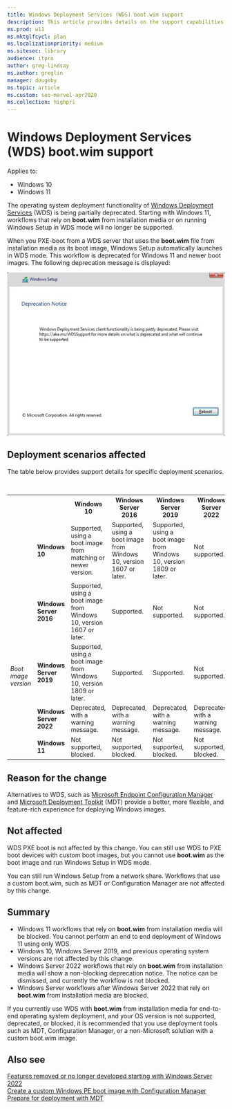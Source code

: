 ```yaml
---
title: Windows Deployment Services (WDS) boot.wim support
description: This article provides details on the support capabilities of WDS for end to end operating system deployment.
ms.prod: w11
ms.mktglfcycl: plan
ms.localizationpriority: medium
ms.sitesec: library
audience: itpro
author: greg-lindsay
ms.author: greglin
manager: dougeby
ms.topic: article
ms.custom: seo-marvel-apr2020
ms.collection: highpri
---
```


# Windows Deployment Services (WDS) boot.wim support

Applies to: 
- Windows 10 
- Windows 11

The operating system deployment functionality of [Windows Deployment Services](/previous-versions/windows/it-pro/windows-server-2012-r2-and-2012/hh831764(v=ws.11)) (WDS) is being partially deprecated. Starting with Windows 11, workflows that rely on **boot.wim** from installation media or on running Windows Setup in WDS mode will no longer be supported.

When you PXE-boot from a WDS server that uses the **boot.wim** file from installation media as its boot image, Windows Setup automatically launches in WDS mode. This workflow is deprecated for Windows 11 and newer boot images. The following deprecation message is displayed:

  ![WDS deprecation notice](images/wds-deprecation.png)

## Deployment scenarios affected

The table below provides support details for specific deployment scenarios.

<br>
<table cellpadding="1">
    <tr>
        <td>&nbsp;&nbsp;&nbsp;&nbsp;&nbsp;&nbsp;</td>
        <td>&nbsp;</td>
        <th>Windows 10</th>
        <th>Windows Server 2016</th>
        <th>Windows Server 2019</th>
        <th>Windows Server 2022</th>
        <th>Windows 11</th>
    </tr>
    <tr>
        <td rowspan="6"><i>
    <br>&nbsp;<br>&nbsp;<br>&nbsp;<br>&nbsp;<br>&nbsp;<br>&nbsp;<br>&nbsp;<br>&nbsp;<br>&nbsp;<br>Boot image version</i></td>
    </tr>
    <tr>
        <td><b>Windows 10</b></td>
        <td>Supported, using a boot image from matching or newer version.</td>
        <td>Supported, using a boot image from Windows 10, version 1607 or later.</td>
        <td>Supported, using a boot image from Windows 10, version 1809 or later.</td>
        <td>Not supported.</td>
        <td>Not supported.</td>
    </tr>
    <tr>
        <td><b>Windows Server 2016</b></td>
        <td>Supported, using a boot image from Windows 10, version 1607 or later.</td>
        <td>Supported.</td>
        <td>Not supported.</td>
        <td>Not supported.</td>
        <td>Not supported.</td>
    </tr>
    <tr>
        <td><b>Windows Server 2019</b></td>
        <td>Supported, using a boot image from Windows 10, version 1809 or later.</td>
        <td>Supported.</td>
        <td>Supported.</td>
        <td>Not supported.</td>
        <td>Not supported.</td>
    </tr>
    <tr>
        <td><b>Windows Server 2022</b></td>
        <td>Deprecated, with a warning message.</td>
        <td>Deprecated, with a warning message.</td>
        <td>Deprecated, with a warning message.</td>
        <td>Deprecated, with a warning message.</td>
        <td>Not supported.</td>
    </tr>
    <tr>
        <td><b>Windows 11</b></td>
        <td>Not supported, blocked.</td>
        <td>Not supported, blocked.</td>
        <td>Not supported, blocked.</td>
        <td>Not supported, blocked.</td>
        <td>Not supported, blocked.</td>
    </tr>
   </table>

## Reason for the change

Alternatives to WDS, such as [Microsoft Endpoint Configuration Manager](/mem/configmgr/) and [Microsoft Deployment Toolkit](/mem/configmgr/mdt/) (MDT) provide a better, more flexible, and feature-rich experience for deploying Windows images. 

## Not affected

WDS PXE boot is not affected by this change. You can still use WDS to PXE boot devices with custom boot images, but you cannot use **boot.wim** as the boot image and run Windows Setup in WDS mode.

You can still run Windows Setup from a network share. Workflows that use a custom boot.wim, such as MDT or Configuration Manager are not affected by this change.

## Summary

- Windows 11 workflows that rely on **boot.wim** from installation media will be blocked. You cannot perform an end to end deployment of Windows 11 using only WDS.
- Windows 10, Windows Server 2019, and previous operating system versions are not affected by this change.
- Windows Server 2022 workflows that rely on **boot.wim** from installation media will show a non-blocking deprecation notice. The notice can be dismissed, and currently the workflow is not blocked.
- Windows Server workflows after Windows Server 2022 that rely on **boot.wim** from installation media are blocked.

If you currently use WDS with **boot.wim** from installation media for end-to-end operating system deployment, and your OS version is not supported, deprecated, or blocked, it is recommended that you use deployment tools such as MDT, Configuration Manager, or a non-Microsoft solution with a custom boot.wim image. 

## Also see

[Features removed or no longer developed starting with Windows Server 2022](/windows-server/get-started/removed-deprecated-features-windows-server-2022#features-were-no-longer-developing)<br>
[Create a custom Windows PE boot image with Configuration Manager](deploy-windows-cm/create-a-custom-windows-pe-boot-image-with-configuration-manager.md)<br>
[Prepare for deployment with MDT](deploy-windows-mdt/prepare-for-windows-deployment-with-mdt.md)<br>